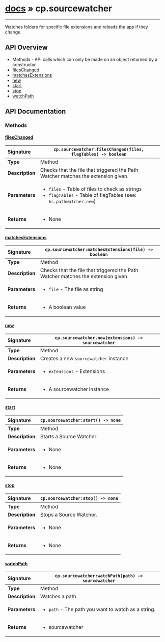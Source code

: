 # [docs](index.md) » cp.sourcewatcher
---

Watches folders for specific file extensions and reloads the app if they change.

## API Overview
* Methods - API calls which can only be made on an object returned by a constructor
 * [filesChanged](#fileschanged)
 * [matchesExtensions](#matchesextensions)
 * [new](#new)
 * [start](#start)
 * [stop](#stop)
 * [watchPath](#watchpath)

## API Documentation

### Methods

#### [filesChanged](#fileschanged)
| <span style="float: left;">**Signature**</span> | <span style="float: left;">`cp.sourcewatcher:filesChanged(files, flagTables) -> boolean` </span>                                                          |
| -----------------------------------------------------|---------------------------------------------------------------------------------------------------------|
| **Type**                                             | Method                                                                                         |
| **Description**                                      | Checks that the file that triggered the Path Watcher matches the extension given.                                                                                         |
| **Parameters**                                       | <ul><li>`files`      - Table of files to check as strings</li><li>`flagTables` - Table of flagTables (see: `hs.pathwatcher.new`)</li></ul> |
| **Returns**                                          | <ul><li>None</li></ul>          |

#### [matchesExtensions](#matchesextensions)
| <span style="float: left;">**Signature**</span> | <span style="float: left;">`cp.sourcewatcher:matchesExtensions(file) -> boolean` </span>                                                          |
| -----------------------------------------------------|---------------------------------------------------------------------------------------------------------|
| **Type**                                             | Method                                                                                         |
| **Description**                                      | Checks that the file that triggered the Path Watcher matches the extension given.                                                                                         |
| **Parameters**                                       | <ul><li>`file`       - The file as string</li></ul> |
| **Returns**                                          | <ul><li>A boolean value</li></ul>          |

#### [new](#new)
| <span style="float: left;">**Signature**</span> | <span style="float: left;">`cp.sourcewatcher.new(extensions) -> sourcewatcher` </span>                                                          |
| -----------------------------------------------------|---------------------------------------------------------------------------------------------------------|
| **Type**                                             | Method                                                                                         |
| **Description**                                      | Creates a new `sourcewatcher` instance.                                                                                         |
| **Parameters**                                       | <ul><li>`extensions`     - Extensions</li></ul> |
| **Returns**                                          | <ul><li>A sourcewatcher instance</li></ul>          |

#### [start](#start)
| <span style="float: left;">**Signature**</span> | <span style="float: left;">`cp.sourcewatcher:start() -> none` </span>                                                          |
| -----------------------------------------------------|---------------------------------------------------------------------------------------------------------|
| **Type**                                             | Method                                                                                         |
| **Description**                                      | Starts a Source Watcher.                                                                                         |
| **Parameters**                                       | <ul><li>None</li></ul> |
| **Returns**                                          | <ul><li>None</li></ul>          |

#### [stop](#stop)
| <span style="float: left;">**Signature**</span> | <span style="float: left;">`cp.sourcewatcher:stop() -> none` </span>                                                          |
| -----------------------------------------------------|---------------------------------------------------------------------------------------------------------|
| **Type**                                             | Method                                                                                         |
| **Description**                                      | Stops a Source Watcher.                                                                                         |
| **Parameters**                                       | <ul><li>None</li></ul> |
| **Returns**                                          | <ul><li>None</li></ul>          |

#### [watchPath](#watchpath)
| <span style="float: left;">**Signature**</span> | <span style="float: left;">`cp.sourcewatcher:watchPath(path) -> sourcewatcher` </span>                                                          |
| -----------------------------------------------------|---------------------------------------------------------------------------------------------------------|
| **Type**                                             | Method                                                                                         |
| **Description**                                      | Watches a path.                                                                                         |
| **Parameters**                                       | <ul><li>`path`       - The path you want to watch as a string.</li></ul> |
| **Returns**                                          | <ul><li>sourcewatcher</li></ul>          |

